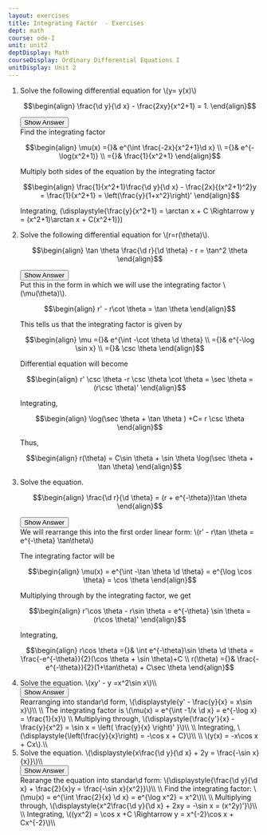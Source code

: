```yaml
---
layout: exercises
title: Integrating Factor  - Exercises
dept: math
course: ode-I
unit: unit2
deptDisplay: Math
courseDisplay: Ordinary Differential Equations I
unitDisplay: Unit 2
---
```

<ol>
<li> <div class="exercise">  Solve the following differential equation for \(y= y(x)\) 

$$\begin{align}
\frac{\d y}{\d x} - \frac{2xy}{x^2+1} = 1.
\end{align}$$

<div class="answerBox"> 
 <button onclick="myFunction('answer7')" class="answerButton">Show Answer</button> 
 <div  id='answer7' class="answer" >
Find the integrating factor 

$$\begin{align}
\mu(x) ={}& e^{\int \frac{-2x}{x^2+1}\d x} \\
={}& e^{-\log(x^2+1)} \\
={}& \frac{1}{x^2+1}
\end{align}$$

Multiply both sides of the equation by the integrating factor 

$$\begin{align}
\frac{1}{x^2+1}\frac{\d y}{\d x} - \frac{2x}{(x^2+1)^2}y = \frac{1}{x^2+1} = \left(\frac{y}{1+x^2}\right)'
\end{align}$$

Integrating, \(\displaystyle{\frac{y}{x^2+1} = \arctan x + C \Rightarrow y = (x^2+1)\arctan x + C(x^2+1)}\)
</div> 
 </div>

</div> </li>
<li> <div class="exercise">  Solve the following differential equation for \(r=r(\theta)\).    

$$\begin{align}
\tan \theta \frac{\d r}{\d  \theta} - r = \tan^2 \theta
\end{align}$$

<div class="answerBox"> 
 <button onclick="myFunction('answer31')" class="answerButton">Show Answer</button> 
 <div  id='answer31' class="answer" >
Put this in the form in which we will use the integrating factor \(\mu(\theta)\). 

$$\begin{align}
r' - r\cot \theta  = \tan \theta
\end{align}$$

This tells us that the integrating factor is given by

$$\begin{align}
\mu ={}& e^{\int -\cot \theta \d \theta} \\
={}& e^{-\log \sin x} \\
={}& \csc \theta
\end{align}$$

Differential equation will become 

$$\begin{align}
r' \csc \theta -r \csc \theta \cot \theta  = \sec \theta = (r\csc \theta)'
\end{align}$$

Integrating, 

$$\begin{align}
\log(\sec \theta + \tan \theta ) +C= r \csc \theta
\end{align}$$

Thus, 

$$\begin{align}
r(\theta) = C\sin \theta + \sin \theta \log(\sec \theta + \tan \theta)
\end{align}$$

</div> 
 </div>


</div> </li>
<li> <div class="exercise">  Solve the equation.

$$\begin{align}
\frac{\d r}{\d \theta} = (r + e^{-\theta})\tan \theta
\end{align}$$

<div class="answerBox"> 
 <button onclick="myFunction('answer73')" class="answerButton">Show Answer</button> 
 <div  id='answer73' class="answer" >
We will rearrange this into the first order linear form: \(r' - r\tan \theta = e^{-\theta} \tan\theta\)

The integrating factor will be 

$$\begin{align}
\mu(x) = e^{\int -\tan \theta \d \theta} = e^{\log \cos \theta} = \cos \theta
\end{align}$$

Multiplying through by the integrating factor, we get 

$$\begin{align}
r'\cos \theta - r\sin \theta = e^{-\theta} \sin \theta = (r\cos \theta)'
\end{align}$$

Integrating, 

$$\begin{align}
r\cos \theta ={}& \int e^{-\theta}\sin \theta \d \theta = \frac{-e^{-\theta}}{2}(\cos \theta + \sin \theta)+C \\
r(\theta) ={}& \frac{-e^{-\theta}}{2}(1+\tan\theta) + C\sec \theta
\end{align}$$

</div> 
 </div>

</div> </li>
<li> <div class="exercise">  Solve the equation. \(xy' - y =x^2\sin x\)\\

<div class="answerBox"> 
 <button onclick="myFunction('answer99')" class="answerButton">Show Answer</button> 
 <div  id='answer99' class="answer" >
Rearranging into standar\d  form, \(\displaystyle{y' - \frac{y}{x} = x\sin x}\)\\
\\
The integrating factor is \(\mu(x) = e^{\int -1/x \d x} = e^{-\log x} = \frac{1}{x}\)
\\
Multiplying through, \(\displaystyle{\frac{y'}{x} - \frac{y}{x^2} = \sin x = \left( \frac{y}{x} \right)' }\)\\
\\
Integrating, \(\displaystyle{\left(\frac{y}{x}\right) = -\cos x + C}\)\\
\\
\(y(x) = -x\cos x + Cx\).\\
</div> 
 </div>

</div> </li>
<li> <div class="exercise">  Solve the equation. \(\displaystyle{x\frac{\d y}{\d x} + 2y = \frac{-\sin x}{x}}\)\\

<div class="answerBox"> 
 <button onclick="myFunction('answer113')" class="answerButton">Show Answer</button> 
 <div  id='answer113' class="answer" >
Rearange the equation into standar\d  form: \(\displaystyle{\frac{\d y}{\d x} + \frac{2}{x}y = \frac{-\sin x}{x^2}}\)\\
\\
Find the integrating factor: \(\mu(x) = e^{\int \frac{2}{x} \d x} = e^{\log x^2} = x^2\)\\
\\
Multiplying through, \(\displaystyle{x^2\frac{\d y}{\d x} + 2xy = -\sin x = (x^2y)'}\)\\
\\
Integrating, \((yx^2) = \cos x +C \Rightarrow y = x^{-2}\cos x + Cx^{-2}\)\\
</div> 
 </div>



















</div> </li></ol>


